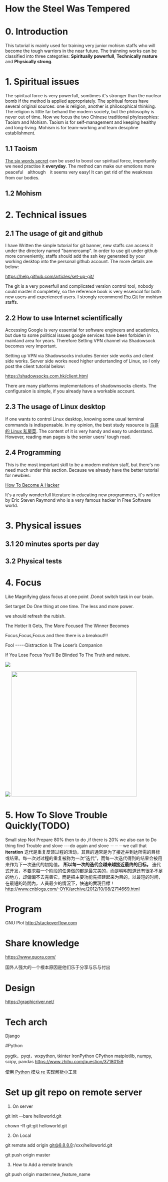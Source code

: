 # How the Steel Was Tempered #

# 0. Introduction #

This tutorial is mainly used for training very junior mohism staffs who will become the tough warriors in the near future. The trainning works can be classified into three categoties: **Spiritually powerfull**, **Technically mature** and **Physically strong**.

# 1. Spiritual issues #

The spiritual force is very powerfull, somtimes it's stronger than the nuclear bomb if the method is applied appropriately. The spiritual forces have several original sources: one is religion, another is philosophical thinking. The religion is little far behand the modern society, but the philosophy is never out of time. Now we focus the two Chinese traditional phylosophies: Taoism and Mohism. Taoism is for self-management and keeping healthy and long-living. Mohism is for team-working and team descpline establishment.

## 1.1 Taoism ##

[The six words secret](https://github.com/Mohism-Research/Super-Taoism-Archives/blob/master/six-words-secret.md) can be used to boost our spiritual force, importantly we need practise it **everyday**. The method can make our emotions more peaceful　although　it seems very easy! It can get rid of the weakness from our bodies.

## 1.2 Mohism ##

# 2. Technical issues #

## 2.1 The usage of git and github ##

I have Written the simple tutorial for git banner, new staffs can access it under the directory named "bannercamp". In order to use git under github more conveniently, staffs should add the ssh key generated by your working desktop into the personal github account. The more details are below:

https://help.github.com/articles/set-up-git/

The git is a very powerfull and complicated version control tool, nobody could master it completely, so the reference book is very essencial for both new users and experienced users. I strongly recommend [Pro Git](https://git-scm.com/book/zh/v2) for mohism staffs.

## 2.2 How to use Internet scientifically ##

Accessing Google is very essential for software engineers and academics, but due to some political issues google services have been forbiden in mainland area for years. Therefore Setting VPN channel via Shadowsock becomes very important.

Setting up VPN via Shadowsocks includes Servier side works and client side works. Server side works need higher undertanding of Linux, so I only post the client tutorial below:

https://shadowsocks.com.hk/client.html

There are many platforms implementations of shadownsocks clients. The configuraion is simple, if you already have a workable account.

## 2.3 The usage of Linux desktop ##

If one wants to control Linux desktop, knowing some usual terminal commands is indispensable. In my opinion, the best study resource is [鸟哥的 Linux 私房菜](http://cn.linux.vbird.org/). The content of it is very handy and easy to understand. However, reading man pages is the senior users' tough road.

## 2.4 Programming ##

This is the most important skill to be a modern mohism staff, but there's no need much under this section. Because we already have the better tutorial for newbies:

[How To Become A Hacker](http://catb.org/~esr/faqs/hacker-howto.html#basic_skills)

It's a really wonderfull literature in educating new programmers, it's written by Eric Steven Raymond who is a very famous hacker in Free Software world.

# 3. Physical issues #

## 3.1 20 minutes sports per day ##

## 3.2 Physical tests ##

# 4. Focus #

Like Magnifying glass focus at one point .Donot switch task in our brain.

Set target Do One thing at one time. The less and more power.

we should refresh the rubish.

The Hotter It Gets, The More Focused The Winner Becomes

Focus,Focus,Focus and then there is a breakout!!!

Fool -----Distraction Is The Loser’s Companion 

If You Lose Focus You’ll Be Blinded To The Truth and nature.

![](https://github.com/Mohism-Research/Super-Taoism-Archives/blob/master/bannercamp/How-To-Start-A-Fire-Using-Ice.jpg?raw=true)

![](https://github.com/Mohism-Research/Super-Taoism-Archives/blob/master/bannercamp/magnifying-glass-burning.jpg?raw=true
)
<img src="https://github.com/Mohism-Research/Super-Taoism-Archives/blob/master/bannercamp/solar-feature-1.jpg?raw=true" width="400" height="400" />

# 5. How To Slove Trouble Quickly(TODO)
Small step
Not Prepare 80% then to do ,if there is 20% we also can to 
Do thing find Trouble and slove ---do again and slove －－－we call that **iteration**
迭代是重复反馈过程的活动，其目的通常是为了接近并到达所需的目标或结果。每一次对过程的重复被称为一次“迭代”，而每一次迭代得到的结果会被用来作为下一次迭代的初始值。
**所以每一次的迭代会越来越接近最终的目标。**
迭代式开发，不要求每一个阶段的任务做的都是最完美的，而是明明知道还有很多不足的地方，却偏偏不去完善它，而是把主要功能先搭建起来为目的，以最短的时间，在最短的時間內，人員最少的情況下，快速的實現目標！
http://www.cnblogs.com/-OYK/archive/2012/10/08/2714669.html

# Program

GNU Plot
http://stackoverflow.com

# Share knowledge 

https://www.quora.com/

国外人强大的一个根本原因是他们乐于分享与乐与付出

# Design

https://graphicriver.net/

# Tech arch

Django

#Python 

pygtk，pyqt，wxpython, tkinter
IronPython CPython 
matplotlib, numpy, scipy, pandas https://www.zhihu.com/question/37180159

[使用 Python 模块 re 实现解析小工具 ](https://www.ibm.com/developerworks/cn/opensource/os-cn-pythonre/)

# Set up git repo on remote server #
1.  On server

git init --bare helloworld.git

chown -R git:git helloworld.git



2. On Local


git remote add origin git@8.8.8.8:/xxx/helloworld.git

git push origin master

3. How to Add a remote branch:

git push origin master:new_feature_name
